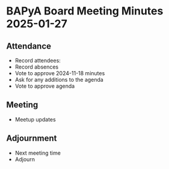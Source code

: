 # BAPyA Board Meeting Minutes 2025-01-27

## Attendance

* Record attendees:
* Record absences
* Vote to approve 2024-11-18 minutes
* Ask for any additions to the agenda
* Vote to approve agenda

## Meeting

* Meetup updates

## Adjournment

* Next meeting time
* Adjourn

